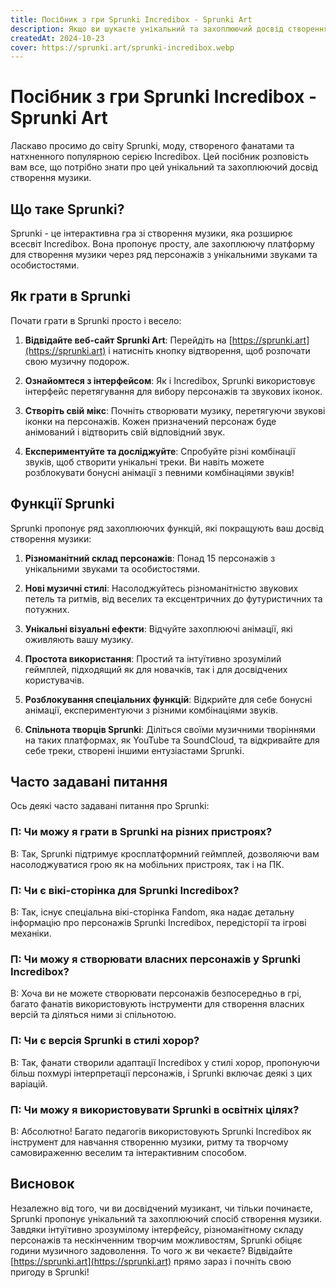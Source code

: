 ```yaml
---
title: Посібник з гри Sprunki Incredibox - Sprunki Art
description: Якщо ви шукаєте унікальний та захоплюючий досвід створення музики, спробуйте гру Sprunki, мод, створений фанатами на основі популярної серії Incredibox.
createdAt: 2024-10-23
cover: https://sprunki.art/sprunki-incredibox.webp
---
```


# Посібник з гри Sprunki Incredibox - Sprunki Art

Ласкаво просимо до світу Sprunki, моду, створеного фанатами та натхненного популярною серією Incredibox. Цей посібник розповість вам все, що потрібно знати про цей унікальний та захоплюючий досвід створення музики.

## Що таке Sprunki?

Sprunki - це інтерактивна гра зі створення музики, яка розширює всесвіт Incredibox. Вона пропонує просту, але захоплюючу платформу для створення музики через ряд персонажів з унікальними звуками та особистостями.

## Як грати в Sprunki

Почати грати в Sprunki просто і весело:

1. **Відвідайте веб-сайт Sprunki Art**: Перейдіть на [https://sprunki.art](https://sprunki.art) і натисніть кнопку відтворення, щоб розпочати свою музичну подорож.

2. **Ознайомтеся з інтерфейсом**: Як і Incredibox, Sprunki використовує інтерфейс перетягування для вибору персонажів та звукових іконок.

3. **Створіть свій мікс**: Почніть створювати музику, перетягуючи звукові іконки на персонажів. Кожен призначений персонаж буде анімований і відтворить свій відповідний звук.

4. **Експериментуйте та досліджуйте**: Спробуйте різні комбінації звуків, щоб створити унікальні треки. Ви навіть можете розблокувати бонусні анімації з певними комбінаціями звуків!

## Функції Sprunki

Sprunki пропонує ряд захоплюючих функцій, які покращують ваш досвід створення музики:

1. **Різноманітний склад персонажів**: Понад 15 персонажів з унікальними звуками та особистостями.

2. **Нові музичні стилі**: Насолоджуйтесь різноманітністю звукових петель та ритмів, від веселих та ексцентричних до футуристичних та потужних.

3. **Унікальні візуальні ефекти**: Відчуйте захоплюючі анімації, які оживляють вашу музику.

4. **Простота використання**: Простий та інтуїтивно зрозумілий геймплей, підходящий як для новачків, так і для досвідчених користувачів.

5. **Розблокування спеціальних функцій**: Відкрийте для себе бонусні анімації, експериментуючи з різними комбінаціями звуків.

6. **Спільнота творців Sprunki**: Діліться своїми музичними творіннями на таких платформах, як YouTube та SoundCloud, та відкривайте для себе треки, створені іншими ентузіастами Sprunki.

## Часто задавані питання

Ось деякі часто задавані питання про Sprunki:

### П: Чи можу я грати в Sprunki на різних пристроях?
В: Так, Sprunki підтримує кросплатформний геймплей, дозволяючи вам насолоджуватися грою як на мобільних пристроях, так і на ПК.

### П: Чи є вікі-сторінка для Sprunki Incredibox?
В: Так, існує спеціальна вікі-сторінка Fandom, яка надає детальну інформацію про персонажів Sprunki Incredibox, передісторії та ігрові механіки.

### П: Чи можу я створювати власних персонажів у Sprunki Incredibox?
В: Хоча ви не можете створювати персонажів безпосередньо в грі, багато фанатів використовують інструменти для створення власних версій та діляться ними зі спільнотою.

### П: Чи є версія Sprunki в стилі хорор?
В: Так, фанати створили адаптації Incredibox у стилі хорор, пропонуючи більш похмурі інтерпретації персонажів, і Sprunki включає деякі з цих варіацій.

### П: Чи можу я використовувати Sprunki в освітніх цілях?
В: Абсолютно! Багато педагогів використовують Sprunki Incredibox як інструмент для навчання створенню музики, ритму та творчому самовираженню веселим та інтерактивним способом.

## Висновок

Незалежно від того, чи ви досвідчений музикант, чи тільки починаєте, Sprunki пропонує унікальний та захоплюючий спосіб створення музики. Завдяки інтуїтивно зрозумілому інтерфейсу, різноманітному складу персонажів та нескінченним творчим можливостям, Sprunki обіцяє години музичного задоволення. То чого ж ви чекаєте? Відвідайте [https://sprunki.art](https://sprunki.art) прямо зараз і почніть свою пригоду в Sprunki!
